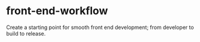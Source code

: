 # front-end-workflow

Create a starting point for smooth front end development; from developer to build to release.

